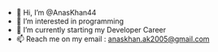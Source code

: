 - 👋 Hi, I’m @AnasKhan44
- 👀 I’m interested in programming
- 🌱 I’m currently starting my Developer Career
- 📫 Reach me on my email : anaskhan.ak2005@gmail.com

<!---
AnasKhan44/AnasKhan44 is a ✨ special ✨ repository because its `README.md` (this file) appears on your GitHub profile.
You can click the Preview link to take a look at your changes.
--->
